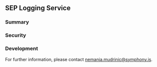 ## SEP Logging Service

### Summary

### Security

### Development
For further information, please contact nemanja.mudrinic@symphony.is.